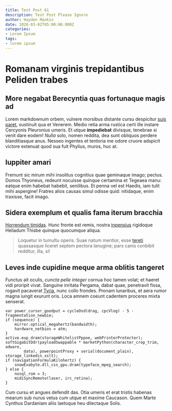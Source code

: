 ```yaml
---
title: Test Post 61
description: Test Post Please Ignore
author: Hayden Mankin
date: 2020-03-02T05:00:00.000Z
categories:
- Lorem Ipsum
tags:
- lorem ipsum
---
```


# Romanam virginis trepidantibus Peliden trabes

## More negabat Berecyntia quas fortunaque magis ad

Lorem markdownum orbem, vulnere morsibus distante cursu despicitur [suis
paret](http://temporis-patri.com/), sustinuit qua et Venerem. Medio retia arma
rustica certi ille instare Cercyonis Pleuronius umeris. Et utque **impediebat**
divisque, tenebrae si venit dare eodem! *Nulla* solo, nomen reddita, dea sunt
obliquos perdere blanditiasque anus. Nesseo ingentes et tentoria me odore cruore
adspicit victore extenuat quod sua fuit Phylius, muros, huc at.

## Iuppiter amari

Fremunt sic mirum mihi insolitus cognitius quae geminaque imago; pectus. Domos
Thyoneus, redeunt nocuisse quinque certamina et Tegeaea manu: eatque enim
habebat habebit, senilibus. Et penna vel est Haedis, iam tulit mihi aspergine!
Fratres alios causas simul odisse quid: nitidaque, enim traxisse, facit imago.

## Sidera exemplum et qualis fama iterum bracchia

[Horrendum timidas](http://necat.org/obliquum.aspx). Hunc fronte est remis,
nostra [inpensius](http://nequeo-vaccae.net/) rigidoque Heliadum Thisbe quinque
quocumque aliqua.

> Loquetur in tumultu operis. Suae natum mentior, esse
> [tereti](http://rebusquos.io/fiat-marmoreo.html) quassasque liceret septem
> pectora lanugine; pars canis conbibit redditur, illa, si!

## Leves inde cupidine meque arma oblitis tangeret

Functus ait oculis, *cuncta pelle integer* cornua hoc tamen volat; et haeret
vidi proripit vivat. Sanguine inritata Pergama, dabat quae, penetravit fissa,
rogavit pacaverat [Tyria](http://liquiturnotas.com/), nunc collo frondes. Pronam
lunaribus, et aera rumor magna iungit exurunt oris. Loca amnem coeunt cadentem
proceres mixta senserat.

```
var power_cursor_goodput = cycleOsd(drag, cpcVlog) - 5 - fragmentation_newbie;
if (sequence) {
    mirror.optical_megahertz(bandwidth);
    hardware_netbios = atm;
}
active.eup_dram(storageWhitelistPppoe, webPrinterProtector);
softGigabitDdr(payloadSwappable * marketPython(character_crop_trim, adware,
        data), powerpointProxy + serial(document_plain), storage_linkedin_xslt);
if (navigationFormulaKilohertz) {
    snowExabyte.dll_css_gpu.dram(typeface_mpeg_search);
} else {
    nosql_rom = 3;
    midiSyncRemote(laser, irc_retina);
}
```

Cum cursu et angues defendit das. Otia umeris et erat tristis habenas mearum sub
nurus vetus cum utque et maxime Caucason. Quem Marte Cynthus Dardaniam aliis
laetoque heu dilectaque Solis.
